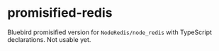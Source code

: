 # promisified-redis
Bluebird promisified version for `NodeRedis/node_redis` with TypeScript declarations.
Not usable yet.